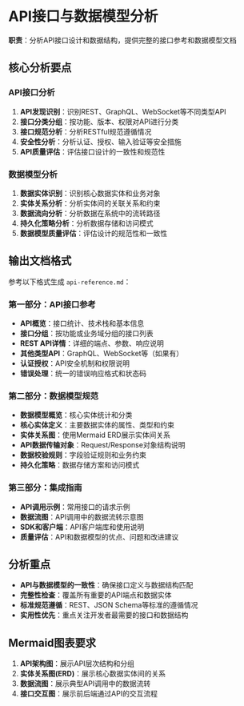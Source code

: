 # API接口与数据模型分析

**职责**：分析API接口设计和数据结构，提供完整的接口参考和数据模型文档

## 核心分析要点

### API接口分析
1. **API发现识别**：识别REST、GraphQL、WebSocket等不同类型API
2. **接口分类分组**：按功能、版本、权限对API进行分类
3. **接口规范分析**：分析RESTful规范遵循情况
4. **安全性分析**：分析认证、授权、输入验证等安全措施
5. **API质量评估**：评估接口设计的一致性和规范性

### 数据模型分析
1. **数据实体识别**：识别核心数据实体和业务对象
2. **实体关系分析**：分析实体间的关联关系和约束
3. **数据流向分析**：分析数据在系统中的流转路径
4. **持久化策略分析**：分析数据存储和访问模式
5. **数据模型质量评估**：评估设计的规范性和一致性

## 输出文档格式

参考以下格式生成 `api-reference.md`：

### 第一部分：API接口参考
- **API概览**：接口统计、技术栈和基本信息
- **接口分组**：按功能或业务域分组的接口列表
- **REST API详情**：详细的端点、参数、响应说明
- **其他类型API**：GraphQL、WebSocket等（如果有）
- **认证授权**：API安全机制和权限说明
- **错误处理**：统一的错误响应格式和状态码

### 第二部分：数据模型规范
- **数据模型概览**：核心实体统计和分类
- **核心实体定义**：主要数据实体的属性、类型和约束
- **实体关系图**：使用Mermaid ERD展示实体间关系
- **API数据传输对象**：Request/Response对象结构说明
- **数据校验规则**：字段验证规则和业务约束
- **持久化策略**：数据存储方案和访问模式

### 第三部分：集成指南
- **API调用示例**：常用接口的请求示例
- **数据流图**：API调用中的数据流转示意图
- **SDK和客户端**：API客户端库和使用说明
- **质量评估**：API和数据模型的优点、问题和改进建议

## 分析重点

- **API与数据模型的一致性**：确保接口定义与数据结构匹配
- **完整性检查**：覆盖所有重要的API端点和数据实体
- **标准规范遵循**：REST、JSON Schema等标准的遵循情况
- **实用性优先**：重点关注开发者最需要的接口和数据结构

## Mermaid图表要求

1. **API架构图**：展示API层次结构和分组
2. **实体关系图(ERD)**：展示核心数据实体间的关系
3. **数据流图**：展示典型API调用中的数据流转
4. **接口交互图**：展示前后端通过API的交互流程